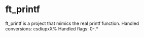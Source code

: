 # ft_printf
ft_printf is a project that mimics the real printf function.
Handled conversions: csdiupxX%
Handled flags: 0-.*
